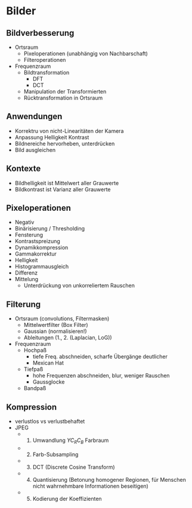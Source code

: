 # Bilder

## Bildverbesserung
- Ortsraum
  - Pixeloperationen (unabhängig von Nachbarschaft)
  - Filteroperationen 
- Frequenzraum
  - Bildtransformation
    - DFT
    - DCT
  - Manipulation der Transformierten
  - Rücktransformation in Ortsraum

## Anwendungen
- Korrektru von nicht-Linearitäten der Kamera
- Anpassung Helligkeit Kontrast
- Bildnereiche hervorheben, unterdrücken
- Bild ausgleichen

## Kontexte
- Bildhelligkeit ist Mittelwert aller Grauwerte
- Bildkontrast ist Varianz aller Grauwerte

## Pixeloperationen
- Negativ
- Binärisierung / Thresholding
- Fensterung
- Kontrastspreizung
- Dynamikkompression
- Gammakorrektur
- Helligkeit
- Histogrammausgleich
- Differenz
- Mittelung
  - Unterdrückung von unkorreliertem Rauschen

## Filterung
- Ortsraum (convolutions, Filtermasken)
  - Mittelwertfilter (Box Filter)
  - Gaussian (normalisieren!)
  - Ableitungen (1., 2. (Laplacian, LoG))
- Frequenzraum
  - Hochpaß
    - tiefe Freq. abschneiden, scharfe Übergänge deutlicher
    - Mexican Hat
  - Tiefpaß
    - hohe Frequenzen abschneiden, blur, weniger Rauschen
    - Gaussglocke
  - Bandpaß

## Kompression
- verlustlos vs verlustbehaftet
- JPEG
  - 1. Umwandlung $YC_RC_B$ Farbraum
  - 2. Farb-Subsampling
  - 3. DCT (Discrete Cosine Transform)
  - 4. Quantisierung (Betonung homogener Regionen, für Menschen nicht wahrnehmbare Informationen beseitigen)
  - 5. Kodierung der Koeffizienten
